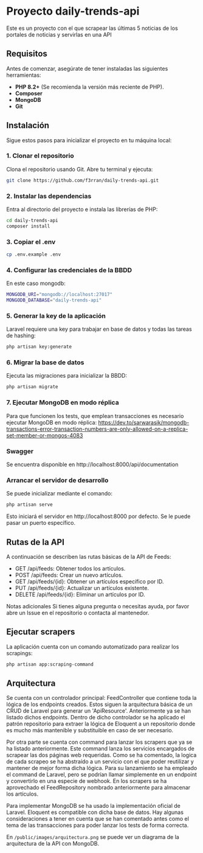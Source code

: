 # Proyecto daily-trends-api

Este es un proyecto con el que scrapear las últimas 5 noticias de los portales de noticias y servirlas en una API

## Requisitos

Antes de comenzar, asegúrate de tener instaladas las siguientes herramientas:

- **PHP 8.2+** (Se recomienda la versión más reciente de PHP).
- **Composer**
- **MongoDB**
- **Git**

## Instalación

Sigue estos pasos para inicializar el proyecto en tu máquina local:

### 1. Clonar el repositorio

Clona el repositorio usando Git. Abre tu terminal y ejecuta:

```bash
git clone https://github.com/f3rran/daily-trends-api.git
```

### 2. Instalar las dependencias
Entra al directorio del proyecto e instala las librerías de PHP:

```bash
cd daily-trends-api
composer install
```

### 3. Copiar el .env

```bash
cp .env.example .env
```

### 4. Configurar las credenciales de la BBDD
En este caso mongodb:

```bash
MONGODB_URI="mongodb://localhost:27017"
MONGODB_DATABASE="daily-trends-api"
```



### 5. Generar la key de la aplicación
Laravel requiere una key para trabajar en base de datos y todas las tareas de hashing:

```bash
php artisan key:generate
```

### 6. Migrar la base de datos
Ejecuta las migraciones para inicializar la BBDD:

```bash
php artisan migrate
```

### 7. Ejecutar MongoDB en modo réplica

Para que funcionen los tests, que emplean transacciones es necesario ejecutar MongoDB en modo réplica: https://dev.to/sarwarasik/mongodb-transactions-error-transaction-numbers-are-only-allowed-on-a-replica-set-member-or-mongos-4083

### Swagger

Se encuentra disponible en http://localhost:8000/api/documentation

### Arrancar el servidor de desarrollo
Se puede inicializar mediante el comando:

```bash
php artisan serve
```

Esto iniciará el servidor en http://localhost:8000 por defecto. Se le puede pasar un puerto específico.

## Rutas de la API
A continuación se describen las rutas básicas de la API de Feeds:

- GET /api/feeds: Obtener todos los artículos.
- POST /api/feeds: Crear un nuevo artículos.
- GET /api/feeds/{id}: Obtener un artículos específico por ID.
- PUT /api/feeds/{id}: Actualizar un artículos existente.
- DELETE /api/feeds/{id}: Eliminar un artículos por ID.

Notas adicionales
Si tienes alguna pregunta o necesitas ayuda, por favor abre un Issue en el repositorio o contacta al mantenedor.

## Ejecutar scrapers

La aplicación cuenta con un comando automatizado para realizar los scrapings:

```bash
php artisan app:scraping-command
```

## Arquitectura

Se cuenta con un controlador principal: FeedController que contiene toda la lógica de los endpoints creados. Estos siguen la arquitectura básica de un CRUD de Laravel para generar un 'ApiResource'. Anteriormente ya se han listado dichos endpoints. Dentro de dicho controlador se ha aplicado el patrón repositorio para extraer la lógica de Eloquent a un repositorio donde es mucho más mantenible y substituible en caso de ser necesario.

Por otra parte se cuenta con command para lanzar los scrapers que ya se ha listado anteriormente. Este command lanza los servicios encargados de scrapear las dos páginas web requeridas. Como se ha comentado, la logica de cada scrapeo se ha abstraído a un servicio con el que poder reutilizar y mantener de mejor forma dicha lógica. Para su lanzamiento se ha empleado el command de Laravel, pero se podrían llamar simplemente en un endpoint y convertirlo en una especie de webhook. En los scrapers se ha aprovechado el FeedRepository nombrado anteriormente para almacenar los artículos.

Para implementar MongoDB se ha usado la implementación oficial de Laravel. Eloquent es compatible con dicha base de datos. Hay algunas consideraciones a tener en cuenta que se han comentado antes como el tema de las transacciones para poder lanzar los tests de forma correcta.

En `/public/images/arquitectura.png` se puede ver un diagrama de la arquitectura de la API con MongoDB.
